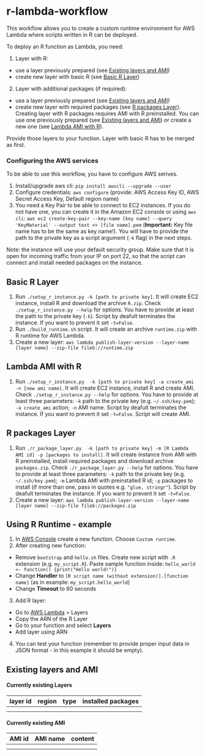 # r-lambda-workflow

This workflow allows you to create a custom runtime environment for AWS Lambda where scripts written in R can be deployed.

To deploy an R function as Lambda, you need:
1. Layer with R:
  * use a layer previously prepared (see [Existing layers and AMI](#existing-layers-and-ami))
  * create new layer with basic R (see [Basic R Layer](#basic-r-layer))
2. Layer with additional packages (if required):
  * use a layer previously prepared (see [Existing layers and AMI](#existing-layers-and-ami))
  * create new layer with required packages (see [R packages Layer](#r-packages-layer)). Creating layer with R packages requires AMI with R preinstalled. You can use one previously prepared (see [Existing layers and AMI](#existing-layers-and-ami)) or create a new one (see [Lambda AMI with R](#lambda-ami-with-r)).

Provide those layers to your function. Layer with basic R has to be merged as first.

### Configuring the AWS services

To be able to use this workflow, you have to configure AWS serives.

1. Install/upgrade aws cli: `pip install awscli --upgrade --user`
2. Configure credentials: `aws configure` (provide: AWS Access Key ID, AWS Secret Access Key, Default region name)
3. You need a Key Pair to be able to connect to EC2 instances. If you do not have one, you can create it in the Amazon EC2 console or using `aws cli`: `aws ec2 create-key-pair --key-name [key name] --query 'KeyMaterial' --output text >> [file name].pem` (**Important:** Key file name has to be the same as key name!). You will have to provide the path to the private key as a script argument (`-k` flag) in the next steps.

Note: the instance will use your default security group. Make sure that it is open for incoming traffic from your IP on port 22, so that the script can connect and install needed packages on the instance.

## Basic R Layer

1. Run `./setup_r_instance.py -k [path to private key]`. It will create EC2 instance, install R and download the archive `R.zip`. Check `./setup_r_instance.py --help` for options. You have to provide at least the path to the private key (`-k`). Script by deafult terminates the instance. If you want to prevent it set `-t=False`.
2. Run `./build_runtime.sh` script. It will create an archive `runtime.zip` with R runtime for AWS Lambda.
3. Create a new layer: `aws lambda publish-layer-version --layer-name [layer name] --zip-file fileb://runtime.zip`

## Lambda AMI with R

1. Run `./setup_r_instance.py  -k [path to private key] -a create_ami -n [new ami name]`. It will create EC2 instance, install R and create AMI. Check `./setup_r_instance.py --help` for options. You have to provide at least three parameters: `-k` path to the private key (e.g. `~/.ssh/key.pem`); `-a create_ami` action; `-n` AMI name. Script by deafult terminates the instance. If you want to prevent it set `-t=False`. Script will create AMI.

## R packages Layer

1. Run `./r_package_layer.py  -k [path to private key] -m [R Lambda AMI id] -p [packages to install]`. It will create instance from AMI with R preinstalled, install required packages and download archive `packages.zip`. Check `./r_package_layer.py --help` for options. You have to provide at least three parameters: `-k` path to the private key (e.g. `~/.ssh/key.pem`); `-m` Lambda AMI with preinstalled R id; `-p` packages to install (if more than one, pass in quotes e.g. `"glue, stringr"`). Script by deafult terminates the instance. If you want to prevent it set `-t=False`.
2. Create a new layer: `aws lambda publish-layer-version --layer-name [layer name] --zip-file fileb://packages.zip`

## Using R Runtime - example

1. In [AWS Console](https://console.aws.amazon.com/lambda) create a new function. Choose `Custom runtime`.
2. After creating new function:
  * Remove `bootstrap` and `hello.sh` files. Create new script with `.R` extension (e.g. `my_script.R`). Paste sample function inside: `hello_world <- function() {print("Hello world!")}`
  * Change **Handler** to `[R script name (without extension)].[function name]` (as in example: `my_script.hello_world`)
  * Change **Timeout** to 60 seconds
3. Add R layer:
  * Go to [AWS Lambda](https://console.aws.amazon.com/lambda) > Layers
  * Copy the ARN of the R Layer
  * Go to your function and select **Layers**
  * Add layer using ARN
4. You can test your function (remember to provide proper input data in JSON format - in this example it should be empty).

## Existing layers and AMI

#### Currently existing Layers

| layer id | region | type | installed packages |
| -------- | ------ | ---- | ------------------ |
|          |        |      |                    |
|          |        |      |                    |

#### Currently existing AMI

| AMI id | AMI name | content |
| ------ | -------- | ------- |
|        |          |         |
|        |          |         |
